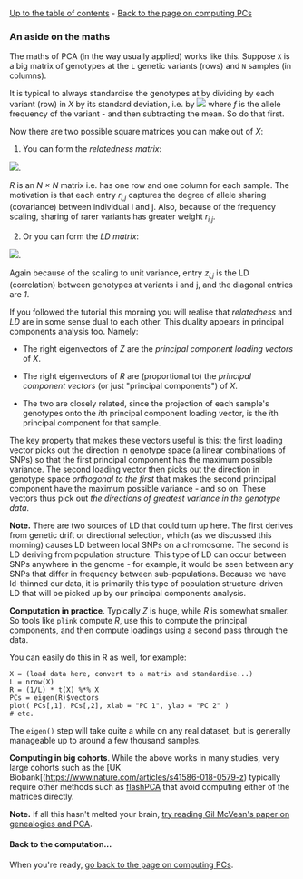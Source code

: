 [Up to the table of contents](Introduction.md) - [Back to the page on computing PCs](computing_PCs.md)

### An aside on the maths

The maths of PCA (in the way usually applied) works like this. Suppose `X` is a big matrix of
genotypes at the `L` genetic variants (rows) and `N` samples (in columns).

It is typical to always standardise the genotypes at by dividing by each variant (row) in *X* by its standard deviation, i.e. by <img src="https://render.githubusercontent.com/render/math?math=\sqrt{f(1-f)}"> where *f* is the
allele frequency of the variant - and then subtracting the mean.  So do that first.

Now there are two possible square matrices you can make out of *X*:

1. You can form the *relatedness matrix*:

<img src="https://render.githubusercontent.com/render/math?math=R=\frac{1}{L} X^t X">.
  
  *R* is an *N &times; N* matrix i.e. has one row and one column for each
  sample. The motivation is that each entry *r<sub>i,j</sub>* captures the degree of allele sharing
  (covariance) between individual i and j. Also, because of the frequency scaling, sharing of rarer
  variants has greater weight *r<sub>i,j</sub>*.

2. Or you can form the *LD matrix*:

<img src="https://render.githubusercontent.com/render/math?math=Z=\frac{1}{N} X X^t">.

Again because of the scaling to unit variance, entry *z<sub>i,j</sub>* is the LD (correlation) between genotypes at variants i and j, and the diagonal entries are *1*.

If you followed the tutorial this morning you will realise that *relatedness* and *LD* are in some
sense dual to each other. This duality appears in principal components analysis too. Namely:

* The right eigenvectors of *Z* are the *principal component loading vectors* of *X*.

* The right eigenvectors of *R* are (proportional to) the *principal component vectors* (or just
  "principal components") of *X*.

* The two are closely related, since the projection of each sample's genotypes onto the *i*th principal component loading vector, is the *i*th principal component for that sample.

The key property that makes these vectors useful is this: the first loading vector picks out the
direction in genotype space (a linear combinations of SNPs) so that the first principal component
has the maximum possible variance. The second loading vector then picks out the direction in
genotype space *orthogonal to the first* that makes the second principal component have the maximum
possible variance - and so on. These vectors thus pick out *the directions of greatest variance in
the genotype data*.

**Note.** There are two sources of LD that could turn up here. The first derives from genetic drift
or directional selection, which (as we discussed this morning) causes LD between local SNPs on a
chromosome. The second is LD deriving from population structure. This type of LD can occur between
SNPs anywhere in the genome - for example, it would be seen between any SNPs that differ in
frequency between sub-populations. Because we have ld-thinned our data, it is primarily this type
of population structure-driven LD that will be picked up by our principal components analysis.

**Computation in practice**. Typically *Z* is huge, while *R* is somewhat smaller.  So tools like
`plink` compute *R*, use this to compute the principal components, and then compute loadings using
a second pass through the data.

You can easily do this in R as well, for example:
```
X = (load data here, convert to a matrix and standardise...)
L = nrow(X)
R = (1/L) * t(X) %*% X
PCs = eigen(R)$vectors
plot( PCs[,1], PCs[,2], xlab = "PC 1", ylab = "PC 2" )
# etc.
```

The `eigen()` step will take quite a while on any real dataset, but is generally manageable up to around a few thousand samples.

**Computing in big cohorts**. While the above works in many studies, very large cohorts such as the
[UK Biobank[(https://www.nature.com/articles/s41586-018-0579-z) typically require other methods such as [flashPCA](https://github.com/gabraham/flashpca) that avoid computing either of the matrices directly.

**Note.** If all this hasn't melted your brain, [try reading
Gil McVean's paper on genealogies and PCA](https://doi.org/10.1371/journal.pgen.1000686).

#### Back to the computation...

When you're ready, [go back to the page on computing PCs](computing_PCs.md).

